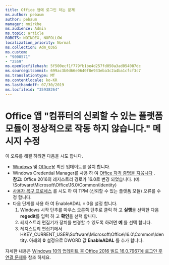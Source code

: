 ```yaml
---
title: Office 앱에 로그인 하는 문제
ms.author: pebaum
author: pebaum
manager: mnirkhe
ms.audience: Admin
ms.topic: article
ROBOTS: NOINDEX, NOFOLLOW
localization_priority: Normal
ms.collection: Adm_O365
ms.custom:
- "9000571"
- "2559"
ms.openlocfilehash: 5f500ecf1f779fb1be4d257fd050a3ad054087dc
ms.sourcegitcommit: 699ac3b0d66e0640f8e933eba3c2a4ba1cfcf3c7
ms.translationtype: MT
ms.contentlocale: ko-KR
ms.lasthandoff: 07/30/2019
ms.locfileid: "35938264"
---
```

# <a name="fixing-the-office-apps-your-computers-trusted-platform-module-is-not-functioning-properly-message"></a>Office 앱 "컴퓨터의 신뢰할 수 있는 플랫폼 모듈이 정상적으로 작동 하지 않습니다." 메시지 수정

이 오류를 해결 하려면 다음을 시도 합니다.

- [Windows](https://support.microsoft.com/help/4027667/windows-10-update) 및 [Office](https://support.office.com/article/update-office-and-your-computer-with-microsoft-update-2ab296f3-7f03-43a2-8e50-46de917611c5)용 최신 업데이트를 설치 합니다.
- Windows Credential Manager를 사용 하 여 [Office 자격 증명을 지웁니다](https://docs.microsoft.com/eoffice/troubleshoot/error-messages/another-account-already-signed-in#step-3-clear-cached-credentials-on-the-computer) .<br/>
    **참고:** Office 2016의 레지스트리 경로가 16.0로 변경 되었습니다. (예: \Software\Microsoft\Office\16.0\Common\Identity\)
- [사용자 복구 프로세스](https://docs.microsoft.com/office365/troubleshoot/administration/connection-issue-when-sign-in-office-2016#symptom-2) 를 시도 하 여 TPM (신뢰할 수 있는 플랫폼 모듈) 오류를 수정 합니다.
- 다음 단계를 사용 하 여 EnableADAL = 0을 설정 합니다.  
    1. Windows 시작 단추를 마우스 오른쪽 단추로 클릭 하 고 **실행**을 선택한 다음 **regedit**를 입력 하 고 **확인**을 선택 합니다.
    2. 레지스트리 편집기가 장치를 변경할 수 있도록 하려면 **예** 를 선택 합니다.
    3. 레지스트리 편집기에서 HKEY_CURRENT_USER\Software\Microsoft\Office\16.0\Common\Identity. 아래의 **0** 설정으로 DWORD 값 **EnableADAL** 를 추가 합니다.

자세한 내용은 [Windows 10의 업데이트 후 Office 2016 빌드 16.0.7967에 로그인 후 연결 문제](https://docs.microsoft.com/office365/troubleshoot/administration/connection-issue-when-sign-in-office-2016)를 참조 하세요.